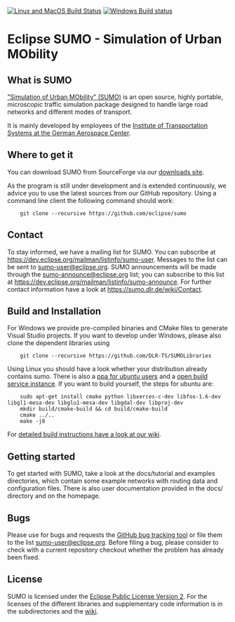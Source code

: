 [![Linux and MacOS Build Status](https://travis-ci.org/eclipse/sumo.svg?branch=master)](https://travis-ci.org/eclipse/sumo)
[![Windows Build status](https://ci.appveyor.com/api/projects/status/github/eclipse/sumo?svg=true)](https://ci.appveyor.com/project/eclipsewebmaster/sumo)



Eclipse SUMO - Simulation of Urban MObility 
===========================================

What is SUMO
------------

["Simulation of Urban MObility" (SUMO)](https://sumo.dlr.de/) is an open source,
highly portable, microscopic traffic simulation package designed to handle
large road networks and different modes of transport.

It is mainly developed by employees of the [Institute of Transportation Systems
at the German Aerospace Center](https://www.dlr.de/ts).


Where to get it
---------------

You can download SUMO from SourceForge via our [downloads site](https://sumo.dlr.de/wiki/Downloads).

As the program is still under development and is extended continuously, we advice you to
use the latest sources from our GitHub repository. Using a command line client
the following command should work:

        git clone --recursive https://github.com/eclipse/sumo


Contact
-------

To stay informed, we have a mailing list for SUMO. You can subscribe at
https://dev.eclipse.org/mailman/listinfo/sumo-user.
Messages to the list can be sent to sumo-user@eclipse.org.
SUMO announcements will be made through the sumo-announce@eclipse.org list;
you can subscribe to this list at https://dev.eclipse.org/mailman/listinfo/sumo-announce.
For further contact information have a look at https://sumo.dlr.de/wiki/Contact.


Build and Installation
----------------------

For Windows we provide pre-compiled binaries and CMake files to generate Visual Studio projects.
If you want to develop under Windows, please also clone the dependent libraries using

        git clone --recursive https://github.com/DLR-TS/SUMOLibraries

Using Linux you should have a look whether your distribution already contains sumo.
There is also a [ppa for ubuntu users](https://launchpad.net/~sumo) and a
[open build service instance](https://build.opensuse.org/project/show?project=home%3Abehrisch).
If you want to build yourself, the steps for ubuntu are:

        sudo apt-get install cmake python libxerces-c-dev libfox-1.6-dev libgl1-mesa-dev libglu1-mesa-dev libgdal-dev libproj-dev
        mkdir build/cmake-build && cd build/cmake-build
        cmake ../..
        make -j8

For [detailed build instructions have a look at our wiki](https://sumo.dlr.de/wiki/Developer/Main#Build_instructions).


Getting started
---------------

To get started with SUMO, take a look at the docs/tutorial and examples directories,
which contain some example networks with routing data and configuration files.
There is also user documentation provided in the docs/ directory and on the
homepage.


Bugs
----

Please use for bugs and requests the [GitHub bug tracking tool](https://github.com/eclipse/sumo/issues)
or file them to the list sumo-user@eclipse.org. Before
filing a bug, please consider to check with a current repository checkout
whether the problem has already been fixed.


License
-------

SUMO is licensed under the [Eclipse Public License Version 2](https://eclipse.org/legal/epl-v20.html).
For the licenses of the different libraries and supplementary code information is in the
subdirectories and the [wiki](https://sumo.dlr.de/wiki/License).
